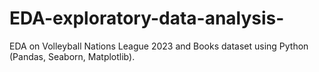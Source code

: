 # EDA-exploratory-data-analysis-
EDA on Volleyball Nations League 2023 and Books dataset using Python (Pandas, Seaborn, Matplotlib).
